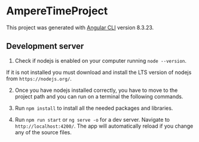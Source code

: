 # AmpereTimeProject

This project was generated with [Angular CLI](https://github.com/angular/angular-cli) version 8.3.23.

## Development server

1. Check if nodejs is enabled on your computer running `node --version`.

If it is not installed you must download and install the LTS version of nodejs from `https://nodejs.org/`.

2. Once you have nodejs installed correctly, you have to move to the project path and you can run on a terminal the following commands.

3. Run `npm install` to install all the needed packages and libraries.
4. Run `npm run start` or `ng serve -o` for a dev server. Navigate to `http://localhost:4200/`. The app will automatically reload if you change any of the source files.